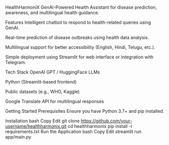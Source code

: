 HealthHarmoniX
GenAI-Powered Health Assistant for disease prediction, awareness, and multilingual health guidance.

Features
Intelligent chatbot to respond to health-related queries using GenAI.

Real-time prediction of disease outbreaks using health data analysis.

Multilingual support for better accessibility (English, Hindi, Telugu, etc.).

Simple deployment using Streamlit for web interface or integration with Telegram.

Tech Stack
OpenAI GPT / HuggingFace LLMs

Python (Streamlit-based frontend)

Public datasets (e.g., WHO, Kaggle)

Google Translate API for multilingual responses

Getting Started
Prerequisites
Ensure you have Python 3.7+ and pip installed.

Installation
bash
Copy
Edit
git clone https://github.com/your-username/healthharmonix.git
cd healthharmonix
pip install -r requirements.txt
Run the Application
bash
Copy
Edit
streamlit run app/main.py
